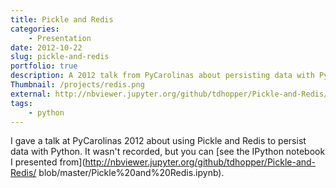 ```yaml
---
title: Pickle and Redis
categories:
    - Presentation 
date: 2012-10-22
slug: pickle-and-redis
portfolio: true
description: A 2012 talk from PyCarolinas about persisting data with Python
Thumbnail: /projects/redis.png
external: http://nbviewer.jupyter.org/github/tdhopper/Pickle-and-Redis/blob/master/Pickle%20and%20Redis.ipynb
tags:
    - python
---
```


I gave a talk at PyCarolinas 2012 about using Pickle and Redis to persist data with Python. It wasn't recorded, but you can [see the IPython notebook I presented from](http://nbviewer.jupyter.org/github/tdhopper/Pickle-and-Redis/
blob/master/Pickle%20and%20Redis.ipynb).
